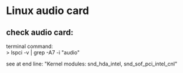 <h1>Linux audio card</h1>
<h2>check audio card:</h2>
<p>terminal command:<br> > lspci -v | grep -A7 -i "audio"</p>
<p>see at end line: "Kernel modules: snd_hda_intel, snd_sof_pci_intel_cnl"</p>

